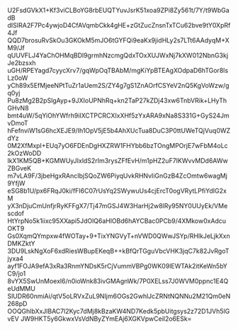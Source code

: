 U2FsdGVkX1+Kf3viCLBoYG8rbEUQTYuvJsrK51xoa9ZPi8Zy561t/7Y/t9WbGadB
dISIRA2F7Pc4ywjoD4CfAVqmbCkk4gHE+zGtZucZnsnTxTCu62bve9tY0XpRf4Jf
QQD7brosuRvSkOu3GKOkM5mJO6tGYFQi9eaKx9jidHLy2s7LTt6AAdyqM+XM9/Jf
qUUVFLJ4YaChOHMqBDl9grmhNzcmgQdxTOxXUJWxNj7kXW012NbnG3kjJe2bzsxh
uGH/RPEYagd7cyycXrv7/gqWpOqTBAbM/mgKiYpBTEAgXOdpaD6hTGor8lsLz0oW
yCh89x5EfMjeeNPtTuZr1aUem2S/ZY4g7gS1ZnAOrfCSYeV2nQ5KgVoWzw/gq0yj
Pu8zMg2B2pSlgAyp+9JXIoUPNhRq+kn2TaP27kZDj43xw6TnbVRik+LHyThGHvN8
bmt4uW/5qYiOhYWfrh9iIXCTPCRCXIxXHf5zYxARA9xNa8S331G+GyS24JmvDmoT
hFefnviW1sG6hcXEJE9/Ih1OpV5jE5b4AhXUcTua8DuC3P0ttUWeTQjVuq0WZdYz
0M2XfMxpI+EUq7yO6FDEnDgHXZRW1FHYbb6bzTOngMPOrjE7wFbM4oLc2kOzWoDD
lkX1KM5QB+KGMWUyJIxldS2rIm3rysZFfEvH/m1pHZ2uF7IKWvvMDd6AWwZBGveK
m7vLA9F/3jbeHgxRAncIbjSQoZW6PiyqUvkRHNvIiGnGzB4ZcOmtw6wagMj9YfjW
eSG8b1U/px6FRqJ0ki/fFI6C07rUsYq2SWywuUs4cjErcT0ogVRytLPfiYdIG2xM
yX3nDjuCmUnfjrRyKFFgX7/Tj47mGSJ4W3HarHj2w8lRy95NY0UUyEk/VMescdof
HtYrpNo5k1iixc95XXapi5JdOlQ6aHlOBd6hAYCBac0PCb9/4XMkow0xAdcuOKT9
Gs0XqmQYmpxw4fWOTay+9+TixYNGVyT+nVWD0QWwJSYp/RHlkJeLjkXxnDMKZktY
3DU9LskNgXoF6xdRiesWBupEKeqB++kBfQrTGguVbcVHK3jqC7k82JvRgoTjyxa4
ayf1FOJA9efA3xRa3RnmYNDsK5rCjVummVBPg0WK09lEWTAk2itKeWn5bYC9/jo1
8vYX5SwUnMoexl6/n0ioWnk83ivGMAgnWk/7P0XELss7J0WVM0ppnc1E4QeUdMMU
SlUDR60nmiAi/qtV5oLRVxZuL9NIjm6OGs2GwhlJcZRNtNQNNu2M21Qm0eN268pD
OOQGhlbXxJlBAC7l2Kyc7dMj8kBzaKW4ND7Kedk5pbUitgsys2z72D1JVh5lGvEV
JW9HKT5y6GkwxVsVdNByZYmEAj6XGKVpwCeil2o6ESk=
